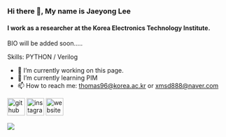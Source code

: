 ### Hi there 👋, My name is Jaeyong Lee
#### I work as a researcher at the Korea Electronics Technology Institute.
  
BIO will be added soon.....

Skills: PYTHON / Verilog

- 🔭 I’m currently working on this page. 
- 🌱 I’m currently learning PIM 
- 📫 How to reach me: thomas96@korea.ac.kr or xmsd888@naver.com 

[<img src='https://cdn.jsdelivr.net/npm/simple-icons@3.0.1/icons/github.svg' alt='github' height='40'>](https://github.com/JaeyongLee960212)  [<img src='https://cdn.jsdelivr.net/npm/simple-icons@3.0.1/icons/instagram.svg' alt='instagram' height='40'>](https://www.instagram.com/lasstleeeee/)  [<img src='https://cdn.jsdelivr.net/npm/simple-icons@3.0.1/icons/icloud.svg' alt='website' height='40'>](https://introducing-turtle.tistory.com/)  


<a href="https://github.com/devxb/gitanimals">
  <img src="https://render.gitanimals.org/farms/{JaeyongLee960212}"/>
</a>  
